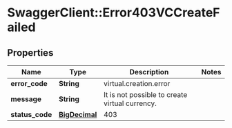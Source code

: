 # SwaggerClient::Error403VCCreateFailed

## Properties
Name | Type | Description | Notes
------------ | ------------- | ------------- | -------------
**error_code** | **String** | virtual.creation.error | 
**message** | **String** | It is not possible to create virtual currency. | 
**status_code** | [**BigDecimal**](BigDecimal.md) | 403 | 

